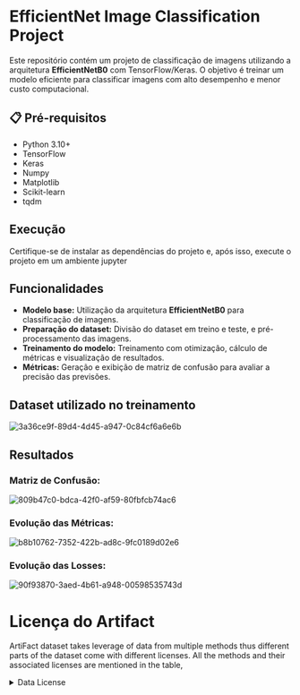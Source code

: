 # EfficientNet Image Classification Project

Este repositório contém um projeto de classificação de imagens utilizando a arquitetura **EfficientNetB0** com TensorFlow/Keras. O objetivo é treinar um modelo eficiente para classificar imagens com alto desempenho e menor custo computacional.

## 📋 Pré-requisitos
- Python 3.10+
- TensorFlow
- Keras
- Numpy
- Matplotlib
- Scikit-learn
- tqdm

## Execução
Certifique-se de instalar as dependências do projeto e, após isso, execute o projeto em um ambiente jupyter

## Funcionalidades
- **Modelo base:** Utilização da arquitetura **EfficientNetB0** para classificação de imagens.
- **Preparação do dataset:** Divisão do dataset em treino e teste, e pré-processamento das imagens.
- **Treinamento do modelo:** Treinamento com otimização, cálculo de métricas e visualização de resultados.
- **Métricas:** Geração e exibição de matriz de confusão para avaliar a precisão das previsões.

## Dataset utilizado no treinamento
![3a36ce9f-89d4-4d45-a947-0c84cf6a6e6b](https://github.com/user-attachments/assets/5cdc9676-a368-458a-8077-ca30df98a41a)

## Resultados

### Matriz de Confusão:

![809b47c0-bdca-42f0-af59-80fbfcb74ac6](https://github.com/user-attachments/assets/cc57e1df-eb9c-41d0-87a7-13968ddf79d6)

### Evolução das Métricas:

![b8b10762-7352-422b-ad8c-9fc0189d02e6](https://github.com/user-attachments/assets/91823024-f3b2-46cc-bdb0-037a8f6c4b2f)

### Evolução das Losses:

![90f93870-3aed-4b61-a948-00598535743d](https://github.com/user-attachments/assets/554ce73a-0eeb-4e5b-b987-76fbb649e4cd)

# Licença do Artifact

ArtiFact dataset takes leverage of data from multiple methods thus different parts of the dataset come with different licenses. All the methods and their associated licenses are mentioned in the table,

<details close>
<summary>Data License</summary>

| Method                  | License                                                                                |
|:------------------------|:---------------------------------------------------------------------------------------|
| ImageNet                | Non Commercial                                                                         |
| COCO                    | Creative Commons Attribution 4.0 License                                               |
| LSUN                    | Unknown                                                                                |
| AFHQ                    | Creative Commons Attribution-NonCommercial 4.0 International Public                    |
| FFHQ                    | Creative Commons BY-NC-SA 4.0 license                                                  |
| Metfaces                | Creative Commons BY-NC 2.0                                                             |
| CelebAHQ                | Creative Commons Attribution-NonCommercial 4.0 International Public                    |
| Landscape               | MIT license                                                                            |
| Glide                   | MIT license                                                                            |
| StyleGAN2               | Nvidia Source Code License                                                             |
| StyleGAN3               | Nvidia Source Code License                                                             |
| Generative Inpainting   | Creative Commons Public Licenses                                                       |
| Taming Transformer      | MIT License                                                                            |
| MAT                     | Creative Commons Public Licenses                                                       |
| LaMa                    | Apache-2.0 License                                                                     |
| Stable Diffusion        | Apache-2.0 License                                                                     |
| VQ Diffusion            | MIT License                                                                            |
| Palette                 | MIT License                                                                            |
| StyleGAN1               | Creative Commons Public Licenses                                                       |
| Latent Diffusion        | MIT License                                                                            |
| CIPS                    | MIT License                                                                            |
| StarGAN                 | MIT License                                                                            |
| BigGAN                  | MIT License                                                                            |
| GANformer               | MIT License                                                                            |
| ProjectedGAN            | MIT License                                                                            |
| SFHQ                    | MIT License                                                                            |
| FaceSynthetics          | Research Use of Data Agreement v1.0                                                    |
| Denoising Diffusion GAN | NVIDIA License                                                                         |
| DDPM                    | Unknown                                                                                |
| DiffusionGAN            | MIT License                                                                            |
| GauGAN                  | Creative Commons Attribution-NonCommercial-ShareAlike 4.0 International Public License |
| ProGAN                  | Attribution-NonCommercial 4.0 International                                            |
| CycleGAN                | BSD                                                                                    |


</details>
